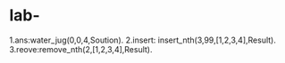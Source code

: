# lab-
1.ans:water_jug(0,0,4,Soution).
2.insert: insert_nth(3,99,[1,2,3,4],Result).
3.reove:remove_nth(2,[1,2,3,4],Result).
